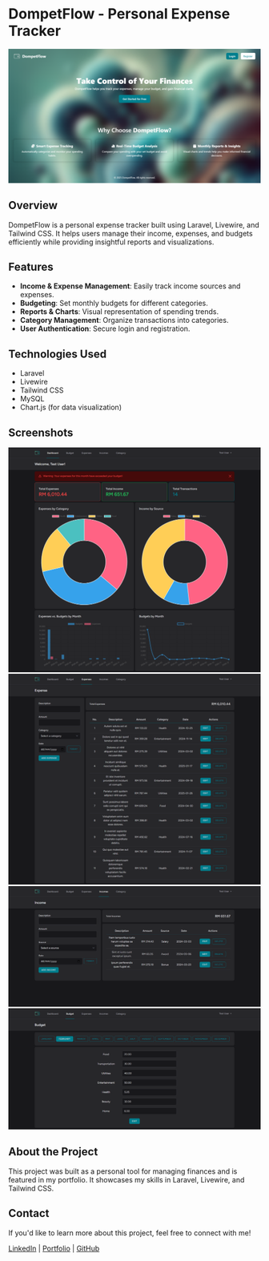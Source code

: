 # DompetFlow - Personal Expense Tracker

![DompetFlow Screenshot](screenshots/landing-page.png)

## Overview
DompetFlow is a personal expense tracker built using Laravel, Livewire, and Tailwind CSS. It helps users manage their income, expenses, and budgets efficiently while providing insightful reports and visualizations.

## Features
- **Income & Expense Management**: Easily track income sources and expenses.
- **Budgeting**: Set monthly budgets for different categories.
- **Reports & Charts**: Visual representation of spending trends.
- **Category Management**: Organize transactions into categories.
- **User Authentication**: Secure login and registration.

## Technologies Used
- Laravel
- Livewire
- Tailwind CSS
- MySQL
- Chart.js (for data visualization)

## Screenshots
![Dashboard](screenshots/dashboard.png)
![Expense](screenshots/expense-page.png)
![Income](screenshots/income-page.png)
![Budget](screenshots/budget-page.png)

## About the Project
This project was built as a personal tool for managing finances and is featured in my portfolio. It showcases my skills in Laravel, Livewire, and Tailwind CSS.

## Contact
If you'd like to learn more about this project, feel free to connect with me!

[LinkedIn](https://www.linkedin.com/in/nurul-hadhirah-hazuddin-a9028b300/) | [Portfolio](your-portfolio-url) | [GitHub](https://github.com/hadhihazu)
